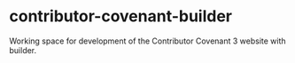 # contributor-covenant-builder
Working space for development of the Contributor Covenant 3 website with builder.
